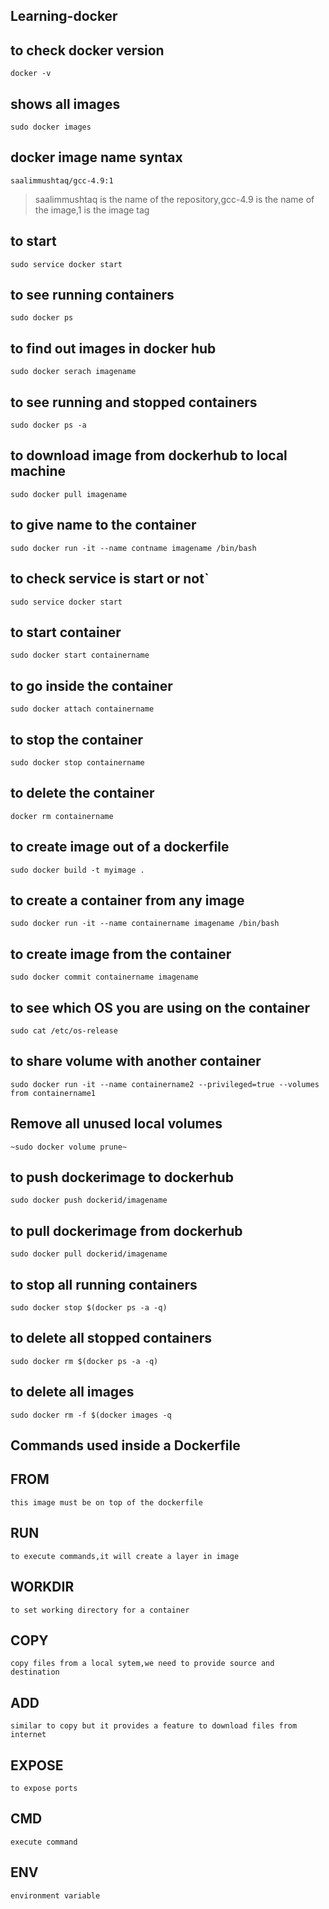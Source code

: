 ## Learning-docker

## to check docker version
`docker -v`

## shows all images
`sudo docker images`

## docker image name syntax
`saalimmushtaq/gcc-4.9:1`
> saalimmushtaq is the name of the repository,gcc-4.9 is the name of the image,1 is the image tag  


## to start
`sudo service docker start`

## to see running containers
`sudo docker ps`

## to find out images in docker hub
`sudo docker serach imagename`

## to see running and stopped containers
`sudo docker ps -a`

## to download image from dockerhub to local machine
`sudo docker pull imagename`

## to give name to the container
`sudo docker run -it --name contname imagename /bin/bash`

## to check service is start or not`
`sudo service docker start`

## to start container
`sudo docker start containername`

## to go inside the container
`sudo docker attach containername` 

## to stop the container
`sudo docker stop containername`

## to delete the container
`docker rm containername`

## to create image out of a dockerfile
`sudo docker build -t myimage .`

## to create a container from any image
`sudo docker run -it --name containername imagename /bin/bash`

## to create image from the container
`sudo docker commit containername imagename`


## to see which OS you are using on the container
`sudo cat /etc/os-release`

## to share volume with another container
`sudo docker run -it --name containername2 --privileged=true --volumes from containername1`

## Remove all unused local volumes
`~sudo docker volume prune~`

## to push dockerimage to dockerhub
`sudo docker push dockerid/imagename`

## to pull dockerimage from dockerhub
`sudo docker pull dockerid/imagename`

## to stop all running containers
`sudo docker stop $(docker ps -a -q)`

## to delete all stopped containers 
`sudo docker rm $(docker ps -a -q)`

## to delete all images
`sudo docker rm -f $(docker images -q`


## Commands used inside a Dockerfile


## FROM
`this image must be on top of the dockerfile`

## RUN
`to execute commands,it will create a layer in image`

## WORKDIR 
`to set working directory for a container`

## COPY 
`copy files from a local sytem,we need to provide source and destination`

## ADD
`similar to copy but it provides a feature to download files from internet`

## EXPOSE
`to expose ports`

## CMD 
`execute command`


## ENV
`environment variable`






